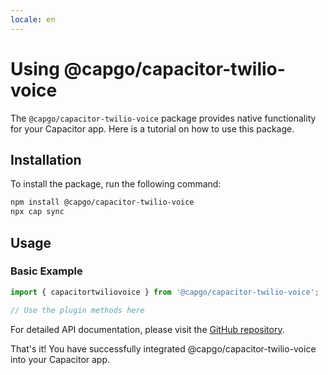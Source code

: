 ```yaml
---
locale: en
---
```

# Using @capgo/capacitor-twilio-voice

The `@capgo/capacitor-twilio-voice` package provides native functionality for your Capacitor app. Here is a tutorial on how to use this package.

## Installation

To install the package, run the following command:

```bash
npm install @capgo/capacitor-twilio-voice
npx cap sync
```

## Usage

### Basic Example

```typescript
import { capacitortwiliovoice } from '@capgo/capacitor-twilio-voice';

// Use the plugin methods here
```

For detailed API documentation, please visit the [GitHub repository](https://github.com/Cap-go/capacitor-twilio-voice).

That's it! You have successfully integrated @capgo/capacitor-twilio-voice into your Capacitor app.
